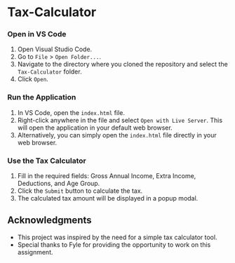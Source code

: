 # Tax-Calculator


### Open in VS Code

1. Open Visual Studio Code.
2. Go to `File` > `Open Folder...`.
3. Navigate to the directory where you cloned the repository and select the `Tax-Calculator` folder.
4. Click `Open`.

### Run the Application

1. In VS Code, open the `index.html` file.
2. Right-click anywhere in the file and select `Open with Live Server`. This will open the application in your default web browser.
3. Alternatively, you can simply open the `index.html` file directly in your web browser.

### Use the Tax Calculator

1. Fill in the required fields: Gross Annual Income, Extra Income, Deductions, and Age Group.
2. Click the `Submit` button to calculate the tax.
3. The calculated tax amount will be displayed in a popup modal.


## Acknowledgments

- This project was inspired by the need for a simple tax calculator tool.
- Special thanks to Fyle for providing the opportunity to work on this assignment.

  
